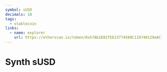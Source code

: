 ```yaml
---
symbol: sUSD
decimals: 18
tags:
  - stablecoin
links:
  - name: explorer
    url: https://etherscan.io/token/0x57Ab1E02fEE23774580C119740129eAC7081e9D3
---
```


# Synth sUSD
